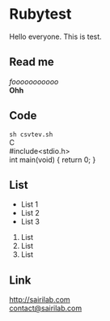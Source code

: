 # Rubytest
Hello everyone. This is test.

## Read me
*fooooooooooo*  
**Ohh**

## Code
`sh csvtev.sh`  
C  
    #include<stdio.h>  
    int main(void) {
        return 0;
    }

## List
* List 1
* List 2
* List 3
  
1. List
2. List
3. List

## Link
<http://sairilab.com>  
<contact@sairilab.com>
